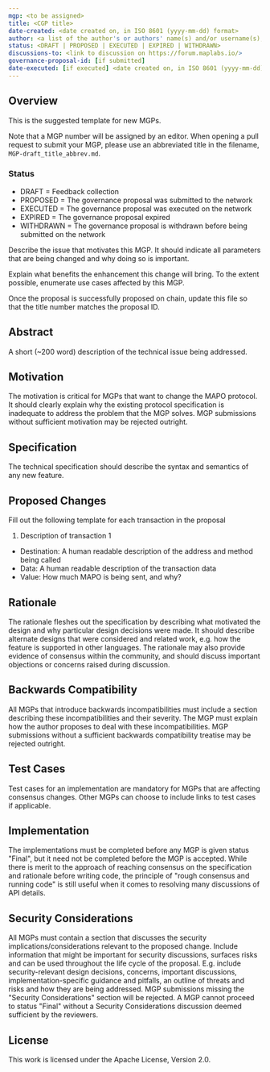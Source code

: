 ```yaml
---
mgp: <to be assigned>
title: <CGP title>
date-created: <date created on, in ISO 8601 (yyyy-mm-dd) format>
author: <a list of the author's or authors' name(s) and/or username(s), or name(s) and email(s), e.g. (use with the parentheses or triangular brackets): FirstName LastName (@GitHubUsername), FirstName LastName <foo@bar.com>, FirstName (@GitHubUsername) and GitHubUsername (@GitHubUsername)>
status: <DRAFT | PROPOSED | EXECUTED | EXPIRED | WITHDRAWN>
discussions-to: <link to discussion on https://forum.maplabs.io/>
governance-proposal-id: [if submitted]
date-executed: [if executed] <date created on, in ISO 8601 (yyyy-mm-dd) format>
---
```

## Overview

This is the suggested template for new MGPs.

Note that a MGP number will be assigned by an editor. When opening a pull request to submit your MGP, please use an abbreviated title in the filename, `MGP-draft_title_abbrev.md`.

### Status
- DRAFT = Feedback collection
- PROPOSED = The governance proposal was submitted to the network
- EXECUTED = The governance proposal was executed on the network
- EXPIRED = The governance proposal expired
- WITHDRAWN = The governance proposal is withdrawn before being submitted on the network

Describe the issue that motivates this MGP. It should indicate all parameters that are being changed and why doing so is important.

Explain what benefits the enhancement this change will bring. To the extent possible, enumerate use cases affected by this MGP.

Once the proposal is successfully proposed on chain, update this file so that the title number matches the proposal ID.

## Abstract

A short (~200 word) description of the technical issue being addressed.

## Motivation

The motivation is critical for MGPs that want to change the MAPO protocol. It should clearly explain why the existing protocol specification is inadequate to address the problem that the MGP solves. MGP submissions without sufficient motivation may be rejected outright.

## Specification

The technical specification should describe the syntax and semantics of any new feature. 

## Proposed Changes

Fill out the following template for each transaction in the proposal

1. Description of transaction 1

- Destination: A human readable description of the address and method being called
- Data: A human readable description of the transaction data
- Value: How much MAPO is being sent, and why?

## Rationale

The rationale fleshes out the specification by describing what motivated the design and why particular design decisions were made. It should describe alternate designs that were considered and related work, e.g. how the feature is supported in other languages. The rationale may also provide evidence of consensus within the community, and should discuss important objections or concerns raised during discussion.

## Backwards Compatibility

All MGPs that introduce backwards incompatibilities must include a section describing these incompatibilities and their severity. The MGP must explain how the author proposes to deal with these incompatibilities. MGP submissions without a sufficient backwards compatibility treatise may be rejected outright.

## Test Cases

Test cases for an implementation are mandatory for MGPs that are affecting consensus changes. Other MGPs can choose to include links to test cases if applicable.

## Implementation

The implementations must be completed before any MGP is given status "Final", but it need not be completed before the MGP is accepted. While there is merit to the approach of reaching consensus on the specification and rationale before writing code, the principle of "rough consensus and running code" is still useful when it comes to resolving many discussions of API details.

## Security Considerations

All MGPs must contain a section that discusses the security implications/considerations relevant to the proposed change. Include information that might be important for security discussions, surfaces risks and can be used throughout the life cycle of the proposal. E.g. include security-relevant design decisions, concerns, important discussions, implementation-specific guidance and pitfalls, an outline of threats and risks and how they are being addressed. MGP submissions missing the "Security Considerations" section will be rejected. A MGP cannot proceed to status "Final" without a Security Considerations discussion deemed sufficient by the reviewers.

## License

This work is licensed under the Apache License, Version 2.0.